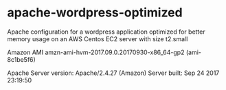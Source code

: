 # apache-wordpress-optimized
Apache configuration for a wordpress application optimized for better memory usage on an AWS Centos EC2 server with size t2.small

Amazon AMI
 amzn-ami-hvm-2017.09.0.20170930-x86_64-gp2 (ami-8c1be5f6)

Apache
 Server version: Apache/2.4.27 (Amazon)
 Server built:   Sep 24 2017 23:19:50



